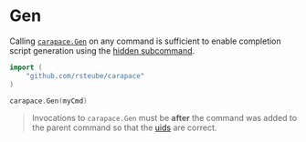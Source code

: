 # Gen

Calling [`carapace.Gen`](https://pkg.go.dev/github.com/rsteube/carapace#Gen) on any command is sufficient to enable completion script generation using the [hidden subcommand](./gen/hiddenSubcommand.md).

```go
import (
    "github.com/rsteube/carapace"
)

carapace.Gen(myCmd)
```

> Invocations to `carapace.Gen` must be **after** the command was added to the parent command so that the [uids](./gen/uid.md) are correct.
